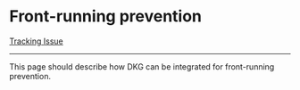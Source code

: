 # Front-running prevention

[Tracking Issue](https://github.com/anoma/anoma/issues/42)

---

This page should describe how DKG can be integrated for front-running prevention.
